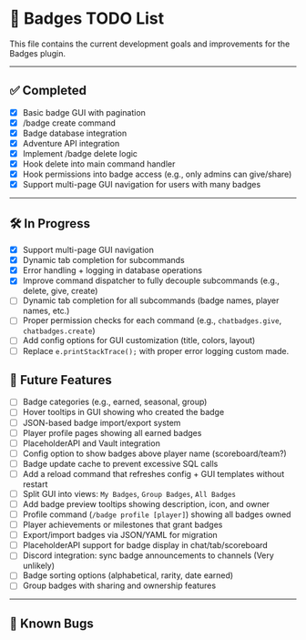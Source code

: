 # 📝 Badges TODO List

This file contains the current development goals and improvements for the Badges plugin.

---

## ✅ Completed
- [x] Basic badge GUI with pagination
- [x] /badge create command
- [x] Badge database integration
- [x] Adventure API integration
- [x] Implement /badge delete logic
- [x] Hook delete into main command handler
- [x] Hook permissions into badge access (e.g., only admins can give/share)
- [x] Support multi-page GUI navigation for users with many badges

---

## 🛠️ In Progress
- [x] Support multi-page GUI navigation
- [x] Dynamic tab completion for subcommands
- [x] Error handling + logging in database operations
- [x] Improve command dispatcher to fully decouple subcommands (e.g., delete, give, create)
- [ ] Dynamic tab completion for all subcommands (badge names, player names, etc.)
- [ ] Proper permission checks for each command (e.g., `chatbadges.give`, `chatbadges.create`)
- [ ] Add config options for GUI customization (title, colors, layout)
- [ ] Replace `e.printStackTrace();` with proper error logging custom made.

## 🧠 Future Features
- [ ] Badge categories (e.g., earned, seasonal, group)
- [ ] Hover tooltips in GUI showing who created the badge
- [ ] JSON-based badge import/export system
- [ ] Player profile pages showing all earned badges
- [ ] PlaceholderAPI and Vault integration
- [ ] Config option to show badges above player name (scoreboard/team?)
- [ ] Badge update cache to prevent excessive SQL calls
- [ ] Add a reload command that refreshes config + GUI templates without restart
- [ ] Split GUI into views: `My Badges`, `Group Badges`, `All Badges`
- [ ] Add badge preview tooltips showing description, icon, and owner
- [ ] Profile command (`/badge profile [player]`) showing all badges owned
- [ ] Player achievements or milestones that grant badges
- [ ] Export/import badges via JSON/YAML for migration
- [ ] PlaceholderAPI support for badge display in chat/tab/scoreboard
- [ ] Discord integration: sync badge announcements to channels (Very unlikely)
- [ ] Badge sorting options (alphabetical, rarity, date earned)
- [ ] Group badges with sharing and ownership features

---

## 🐞 Known Bugs
